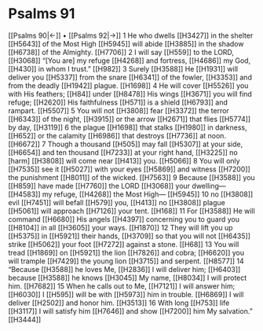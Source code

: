 # Psalms 91
[[Psalms 90|←]] • [[Psalms 92|→]]
1 He who dwells [[H3427]] in the shelter [[H5643]] of the Most High [[H5945]] will abide [[H3885]] in the shadow [[H6738]] of the Almighty. [[H7706]] 
2 I will say [[H559]] to the LORD, [[H3068]] “[You are] my refuge [[H4268]] and fortress, [[H4686]] my God, [[H430]] in whom I trust.” [[H982]] 
3 Surely [[H3588]] He [[H1931]] will deliver you [[H5337]] from the snare [[H6341]] of the fowler, [[H3353]] and from the deadly [[H1942]] plague. [[H1698]] 
4 He will cover [[H5526]] you with His feathers; [[H84]] under [[H8478]] His wings [[H3671]] you will find refuge; [[H2620]] His faithfulness [[H571]] is a shield [[H6793]] and rampart. [[H5507]] 
5 You will not [[H3808]] fear [[H3372]] the terror [[H6343]] of the night, [[H3915]] or the arrow [[H2671]] that flies [[H5774]] by day, [[H3119]] 
6 the plague [[H1698]] that stalks [[H1980]] in darkness, [[H652]] or the calamity [[H6986]] that destroys [[H7736]] at noon. [[H6672]] 
7 Though a thousand [[H505]] may fall [[H5307]] at your side, [[H6654]] and ten thousand [[H7233]] at your right hand, [[H3225]] no [harm] [[H3808]] will come near [[H413]] you. [[H5066]] 
8 You will only [[H7535]] see it [[H5027]] with your eyes [[H5869]] and witness [[H7200]] the punishment [[H8011]] of the wicked. [[H7563]] 
9 Because [[H3588]] you [[H859]] have made [[H7760]] the LORD [[H3068]] your dwelling— [[H4583]] my refuge, [[H4268]] the Most High— [[H5945]] 
10 no [[H3808]] evil [[H7451]] will befall [[H579]] you, [[H413]] no [[H3808]] plague [[H5061]] will approach [[H7126]] your tent. [[H168]] 
11 For [[H3588]] He will command [[H6680]] His angels [[H4397]] concerning you  to guard you [[H8104]] in all [[H3605]] your ways. [[H1870]] 
12 They will lift you up [[H5375]] in [[H5921]] their hands, [[H3709]] so that you will not [[H6435]] strike [[H5062]] your foot [[H7272]] against a stone. [[H68]] 
13 You will tread [[H1869]] on [[H5921]] the lion [[H7826]] and cobra; [[H6620]] you will trample [[H7429]] the young lion [[H3715]] and serpent. [[H8577]] 
14 “Because [[H3588]] he loves Me, [[H2836]] I will deliver him; [[H6403]] because [[H3588]] he knows [[H3045]] My name, [[H8034]] I will protect him. [[H7682]] 
15 When he calls out to Me, [[H7121]] I will answer him; [[H6030]] I [[H595]] will be with [[H5973]] him in trouble. [[H6869]] I will deliver [[H2502]] and honor him. [[H3513]] 
16 With long [[H753]] life [[H3117]] I will satisfy him [[H7646]] and show [[H7200]] him My salvation.” [[H3444]] 
